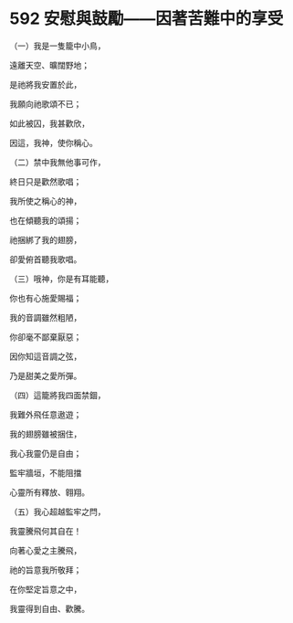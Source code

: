 # 592 安慰與鼓勵——因著苦難中的享受

（一）我是一隻籠中小鳥，

遠離天空、曠闊野地；

是祂將我安置於此，

我願向祂歌頌不已；

如此被囚，我甚歡欣，

因這，我神，使你稱心。

（二）禁中我無他事可作，

終日只是歡然歌唱；

我所使之稱心的神，

也在傾聽我的頌揚；

祂捆綁了我的翅膀，

卻愛俯首聽我歌唱。

（三）哦神，你是有耳能聽，

你也有心施愛賜福；

我的音調雖然粗陋，

你卻毫不鄙棄厭惡；

因你知這音調之弦，

乃是甜美之愛所彈。

（四）這籠將我四面禁錮，

我難外飛任意遨遊；

我的翅膀雖被捆住，

我心我靈仍是自由；

監牢牆垣，不能阻擋

心靈所有釋放、翱翔。

（五）我心超越監牢之閂，

我靈騰飛何其自在！

向著心愛之主騰飛，

祂的旨意我所敬拜；

在你堅定旨意之中，

我靈得到自由、歡騰。

